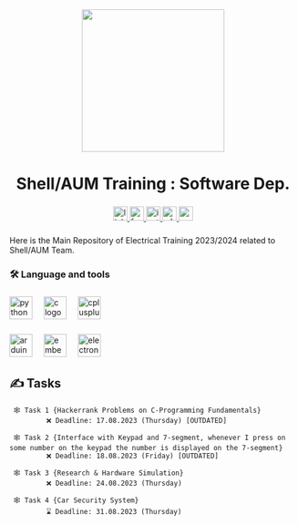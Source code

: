 <div align="center">
  <img height="250" src="https://scontent.fcai19-8.fna.fbcdn.net/v/t39.30808-6/277782644_382600263871848_1284788770234880842_n.jpg?_nc_cat=101&cb=99be929b-59f725be&ccb=1-7&_nc_sid=be3454&_nc_ohc=8P56123qsisAX_T2tQZ&_nc_ht=scontent.fcai19-8.fna&oh=00_AfCHLMZpPtaJj4fbD0mTLHNU4v6SuKU4uCHhirt_rzuzsA&oe=64D9FF1C"  />
</div>

###

<h1 align="center">Shell/AUM Training : Software Dep.</h1>

###

<div align="center">
  <a href="https://www.linkedin.com/company/sem-alexandria-university/" target="_blank">
    <img src="https://img.shields.io/static/v1?message=LinkedIn&logo=linkedin&label=&color=0077B5&logoColor=white&labelColor=&style=for-the-badge" height="25" alt="linkedin logo"  />
  </a>
  <a href="https://www.facebook.com/EcoMarathonAUT" target="_blank">
    <img src="https://img.shields.io/static/v1?message=Facebook&logo=facebook&label=&color=1877F2&logoColor=white&labelColor=&style=for-the-badge" height="25" alt="facebook logo"  />
  </a>
  <a href="https://www.instagram.com/alex_uni_motorsports/" target="_blank">
    <img src="https://img.shields.io/static/v1?message=Instagram&logo=instagram&label=&color=E4405F&logoColor=white&labelColor=&style=for-the-badge" height="25" alt="instagram logo"  />
  </a>
  <a href="https://chat.whatsapp.com/D8K8kouD5KdLJDYOqem4tt" target="_blank">
    <img src="https://img.shields.io/static/v1?message=Whatsapp&logo=whatsapp&label=&color=25D366&logoColor=white&labelColor=&style=for-the-badge" height="25" alt="whatsapp logo"  />
  </a>
  <a href="https://shellecoteam-alexandria.netlify.app/?fbclid=IwAR3QnhKv3VDaNqf_jYknS3xclT1eRP1Z-tWrBmP3H5koC13jt81MkilAzps" target="_blank">
    <img src="https://img.shields.io/static/v1?message=Website&logo=codepen&label=&color=000000&logoColor=white&labelColor=&style=for-the-badge" height="25" alt="codepen logo"  />
  </a>
</div>

###

<p align="left">Here is the Main Repository of Electrical Training 2023/2024 related to Shell/AUM Team.</p>

###

<h3 align="left">🛠 Language and tools</h3>

###

<div align="left">
  <img src="https://cdn.jsdelivr.net/gh/devicons/devicon/icons/python/python-original.svg" height="40" alt="python logo"  />
  <img width="12" />
  <img src="https://cdn.jsdelivr.net/gh/devicons/devicon/icons/c/c-original.svg" height="40" alt="c logo"  />
  <img width="12" />
  <img src="https://cdn.jsdelivr.net/gh/devicons/devicon/icons/cplusplus/cplusplus-original.svg" height="40" alt="cplusplus logo"  />
</div>

###


<div align="left">
  <img src="https://cdn.jsdelivr.net/gh/devicons/devicon/icons/arduino/arduino-original.svg" height="40" alt="arduino logo"  />
  <img width="12" />
  <img src="https://cdn.jsdelivr.net/gh/devicons/devicon/icons/embeddedc/embeddedc-original.svg" height="40" alt="embeddedc logo"  />
  <img width="12" />
  <img src="https://cdn.jsdelivr.net/gh/devicons/devicon/icons/electron/electron-original.svg" height="40" alt="electron logo"  />
</div>

###

## ✍️ Tasks
     🕸 Task 1 {Hackerrank Problems on C-Programming Fundamentals}
             ❌ Deadline: 17.08.2023 (Thursday) [OUTDATED]

     🕸 Task 2 {Interface with Keypad and 7-segment, whenever I press on some number on the keypad the number is displayed on the 7-segment}
             ❌ Deadline: 18.08.2023 (Friday) [OUTDATED]

     🕸 Task 3 {Research & Hardware Simulation}
             ❌ Deadline: 24.08.2023 (Thursday)

     🕸 Task 4 {Car Security System}
             ⌛ Deadline: 31.08.2023 (Thursday)
